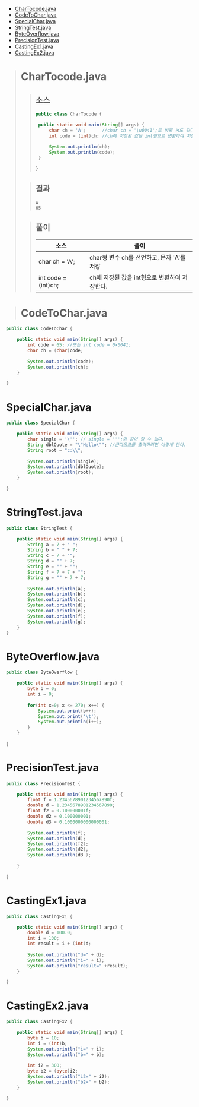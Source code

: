 - [CharTocode.java](#chartocodejava)
- [CodeToChar.java](#codetocharjava)
- [SpecialChar.java](#specialcharjava)
- [StringTest.java](#stringtestjava)
- [ByteOverflow.java](#byteoverflowjava)
- [PrecisionTest.java](#precisiontestjava)
- [CastingEx1.java](#castingex11java)
- [CastingEx2.java](#castingex2java)

> # CharTocode.java
>> ## 소스
>>```java
>> public class CharTocode {
>>
>>	public static void main(String[] args) {
>>		char ch = 'A';		//char ch = '\u0041';로 바꿔 써도 같다/
>>		int code = (int)ch;	//ch에 저장된 값을 int형으로 변환하여 저장한다.
>>		
>>		System.out.println(ch);
>>		System.out.println(code);
>>	}
>>
>> }
>> ```
>
>> ## 결과
>> ```
>> A
>> 65
>> ```
>
>> ## 풀이
>> | 소스 | 풀이 |
>> | ---- | ---- |
>> | char ch = 'A'; | char형 변수 ch를 선언하고, 문자 'A'를 저장 |
>> | int code = (int)ch; | ch에 저장된 값을 int형으로 변환하여 저장한다. |
>

> # CodeToChar.java
>>
```java
public class CodeToChar {

	public static void main(String[] args) {
		int code = 65; //또는 int code = 0x0041;
		char ch = (char)code;
		
		System.out.println(code);
		System.out.println(ch);
	}

}
```

# SpecialChar.java
>>
```java
public class SpecialChar {

	public static void main(String[] args) {
		char single = '\''; // single = ''';와 같이 할 수 없다.
		String dblOuote = "\"Hello\""; //큰따옴표를 출력하려면 이렇게 한다.
		String root = "c:\\";
		
		System.out.println(single);
		System.out.println(dblOuote);
		System.out.println(root);
	} 

}
```

# StringTest.java
>>
```java
public class StringTest {

	public static void main(String[] args) {
		String a = 7 + " ";
		String b = " " + 7;
		String c = 7 + "";
		String d = "" + 7;
		String e = "" + "";
		String f = 7 + 7 + "";
		String g = "" + 7 + 7;
		
		System.out.println(a);
		System.out.println(b);
		System.out.println(c);
		System.out.println(d);
		System.out.println(e);
		System.out.println(f);
		System.out.println(g);
	}
}
```

# ByteOverflow.java
>>
```java
public class ByteOverflow {

	public static void main(String[] args) {
		byte b = 0;
		int i = 0;
		
		for(int x=0; x <= 270; x++) {
			System.out.print(b++);
			System.out.print('\t');
			System.out.println(i++);
		}
	}
 
}
```

# PrecisionTest.java
>>
```java
public class PrecisionTest {

	public static void main(String[] args) {
		float f = 1.2345678901234567890f;
		double d = 1.2345678901234567890;
		float f2 = 0.100000001f;
		double d2 = 0.100000001;
		double d3 = 0.1000000000000001;
		
		System.out.println(f);
		System.out.println(d);
		System.out.println(f2);
		System.out.println(d2);
		System.out.println(d3 );
		
	}

}
```

# CastingEx1.java
>>
```java
public class CastingEx1 {

	public static void main(String[] args) {
		double d = 100.0;
		int i = 100;
		int result = i + (int)d;
		
		System.out.println("d=" + d);
		System.out.println("i=" + i);
		System.out.println("result=" +result);
	}

}
```

# CastingEx2.java
>>
```java
public class CastingEx2 {

	public static void main(String[] args) {
		byte b = 10;
		int i = (int)b;
		System.out.println("i=" + i);
		System.out.println("b=" + b);
		
		int i2 = 300;
		byte b2 = (byte)i2;
		System.out.println("i2=" + i2);
		System.out.println("b2=" + b2);
	}

}
```